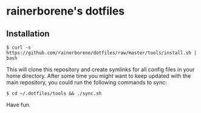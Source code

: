# rainerborene's dotfiles

## Installation

    $ curl -s https://github.com/rainerborene/dotfiles/raw/master/tools/install.sh | bash

This will clone this repository and create symlinks for all config files in your 
home directory. After some time you might want to keep updated with the main
repository, you could run the following commands to sync:

    $ cd ~/.dotfiles/tools && ./sync.sh

Have fun.
